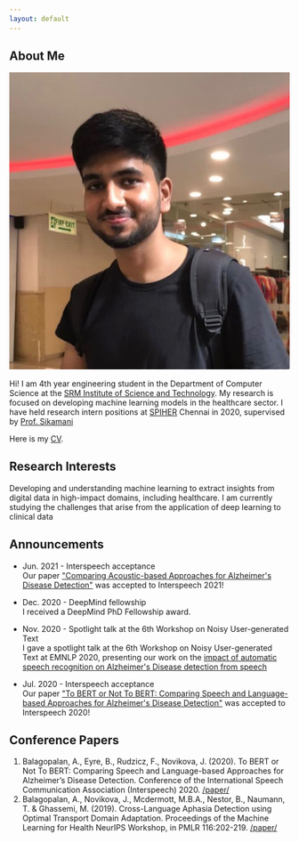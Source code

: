 ```yaml
---
layout: default
---
```


## About Me

<img class="profile-picture" src="website_image.jpg">

Hi! I am 4th year engineering student in the Department of Computer Science at the [SRM Institute of Science and Technology]( https://www.srmist.edu.in/). My research is focused on developing machine learning models in the healthcare sector. I have held research intern positions at [SPIHER]( https://spiher.ac.in/) Chennai in 2020, supervised by [Prof. Sikamani]( https://scholar.google.co.in/citations?user=_ftDrIQAAAAJ&hl=en)

Here is my [CV](https://vikramansen.github.io/resume.pdf).


## Research Interests

Developing and understanding machine learning to extract insights from digital data in high-impact domains, including healthcare. I am currently studying the challenges that arise from the application of deep learning to clinical data

## Announcements
- Jun. 2021 - Interspeech acceptance  \
Our paper ["Comparing Acoustic-based Approaches for Alzheimer's Disease Detection"](https://arxiv.org/abs/2106.01555) was accepted to Interspeech 2021!

- Dec. 2020 - DeepMind fellowship \
I received a DeepMind PhD Fellowship award.

- Nov. 2020 - Spotlight talk at the 6th Workshop on Noisy User-generated Text  \
I gave a spotlight talk at the 6th Workshop on Noisy User-generated Text at EMNLP 2020, presenting our work on the [impact of automatic speech recognition on Alzheimer's Disease detection from speech](https://www.aclweb.org/anthology/2020.wnut-1.21.pdf) 

- Jul. 2020 - Interspeech acceptance \
Our paper ["To BERT or Not To BERT: Comparing Speech and Language-based Approaches for Alzheimer's Disease Detection"](https://arxiv.org/abs/2008.01551) was accepted to Interspeech 2020!

## Conference Papers
1. Balagopalan, A., Eyre, B., Rudzicz, F., Novikova, J. (2020). To BERT or Not To BERT: Comparing Speech and Language-based Approaches for Alzheimer’s Disease Detection. Conference of the International Speech Communication Association (Interspeech) 2020. [/paper/](https://arxiv.org/abs/2008.01551)
2. Balagopalan, A., Novikova, J., Mcdermott, M.B.A., Nestor, B., Naumann, T. & Ghassemi, M. (2019). Cross-Language Aphasia Detection using Optimal Transport Domain Adaptation. Proceedings of the Machine Learning for Health NeurIPS Workshop, in PMLR 116:202-219. [/paper/](http://proceedings.mlr.press/v116/balagopalan20a/balagopalan20a.pdf)




